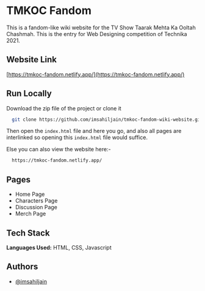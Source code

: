 
# TMKOC Fandom


This is a fandom-like wiki website for the TV Show Taarak Mehta Ka Ooltah Chashmah. This is the entry for Web Designing competition of Technika 2021.




## Website Link

[https://tmkoc-fandom.netlify.app/](https://tmkoc-fandom.netlify.app/)

  
## Run Locally

Download the zip file of the project or clone it

```bash
  git clone https://github.com/imsahiljain/tmkoc-fandom-wiki-website.git
```

Then open the ```index.html``` file and here you go, and also all pages are interlinked so opening this ```index.html``` file would suffice.

Else you can also view the website here:-

```bash
  https://tmkoc-fandom.netlify.app/
```

  
## Pages

- Home Page
- Characters Page
- Discussion Page
- Merch Page

  
## Tech Stack

**Languages Used:** HTML, CSS, Javascript

  
## Authors

- [@imsahiljain](https://github.com/imsahiljain)

  
